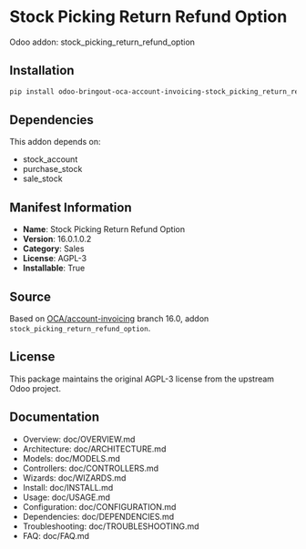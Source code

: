 # Stock Picking Return Refund Option

Odoo addon: stock_picking_return_refund_option

## Installation

```bash
pip install odoo-bringout-oca-account-invoicing-stock_picking_return_refund_option
```

## Dependencies

This addon depends on:
- stock_account
- purchase_stock
- sale_stock

## Manifest Information

- **Name**: Stock Picking Return Refund Option
- **Version**: 16.0.1.0.2
- **Category**: Sales
- **License**: AGPL-3
- **Installable**: True

## Source

Based on [OCA/account-invoicing](https://github.com/OCA/account-invoicing) branch 16.0, addon `stock_picking_return_refund_option`.

## License

This package maintains the original AGPL-3 license from the upstream Odoo project.

## Documentation

- Overview: doc/OVERVIEW.md
- Architecture: doc/ARCHITECTURE.md
- Models: doc/MODELS.md
- Controllers: doc/CONTROLLERS.md
- Wizards: doc/WIZARDS.md
- Install: doc/INSTALL.md
- Usage: doc/USAGE.md
- Configuration: doc/CONFIGURATION.md
- Dependencies: doc/DEPENDENCIES.md
- Troubleshooting: doc/TROUBLESHOOTING.md
- FAQ: doc/FAQ.md
